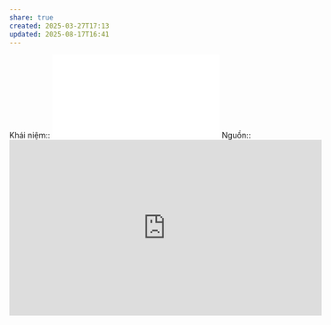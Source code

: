 ```yaml
---
share: true
created: 2025-03-27T17:13
updated: 2025-08-17T16:41
---
```

Khái niệm:: 
![Luật Khoa tạp chí - The government will trade your personal data [UiOcCtVEGAc - 966x543 - 5m11s].png](../../../../assets/attachments/Lu%E1%BA%ADt%20Khoa%20t%E1%BA%A1p%20ch%C3%AD%20-%20The%20government%20will%20trade%20your%20personal%20data%20UiOcCtVEGAc%20-%20966x543%20-%205m11s.md)
Nguồn:: <iframe width="560" height="315" src="https://www.youtube.com/embed/UiOcCtVEGAc?si=GMu-OnTRvaJ3RqeM" title="YouTube video player" frameborder="0" allow="accelerometer; autoplay; clipboard-write; encrypted-media; gyroscope; picture-in-picture; web-share" referrerpolicy="strict-origin-when-cross-origin" allowfullscreen></iframe>
